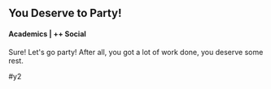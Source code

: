 ## You Deserve to Party!
#### Academics | ++ Social

Sure! Let's go party! After all, you got a lot of work done, you deserve some rest.

#y2